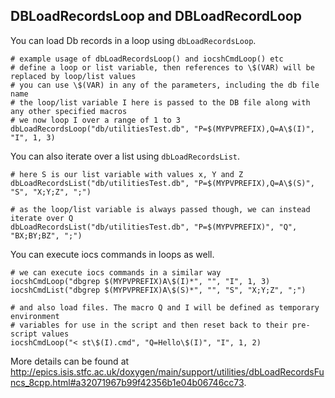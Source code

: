 ## DBLoadRecordsLoop and DBLoadRecordLoop

You can load Db records in a loop using `dbLoadRecordsLoop`.

```
# example usage of dbLoadRecordsLoop() and iocshCmdLoop() etc
# define a loop or list variable, then references to \$(VAR) will be replaced by loop/list values
# you can use \$(VAR) in any of the parameters, including the db file name
# the loop/list variable I here is passed to the DB file along with any other specified macros
# we now loop I over a range of 1 to 3
dbLoadRecordsLoop("db/utilitiesTest.db", "P=$(MYPVPREFIX),Q=A\$(I)", "I", 1, 3)
```

You can also iterate over a list using `dbLoadRecordsList`.

```
# here S is our list variable with values x, Y and Z
dbLoadRecordsList("db/utilitiesTest.db", "P=$(MYPVPREFIX),Q=A\$(S)", "S", "X;Y;Z", ";")

# as the loop/list variable is always passed though, we can instead iterate over Q
dbLoadRecordsList("db/utilitiesTest.db", "P=$(MYPVPREFIX)", "Q", "BX;BY;BZ", ";")
```

You can execute iocs commands in loops as well.

```
# we can execute iocs commands in a similar way
iocshCmdLoop("dbgrep $(MYPVPREFIX)A\$(I)*", "", "I", 1, 3)
iocshCmdList("dbgrep $(MYPVPREFIX)A\$(S)*", "", "S", "X;Y;Z", ";")

# and also load files. The macro Q and I will be defined as temporary environment
# variables for use in the script and then reset back to their pre-script values
iocshCmdLoop("< st\$(I).cmd", "Q=Hello\$(I)", "I", 1, 2)
```

More details can be found at http://epics.isis.stfc.ac.uk/doxygen/main/support/utilities/dbLoadRecordsFuncs_8cpp.html#a32071967b99f42356b1e04b06746cc73.